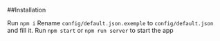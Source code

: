 ##Installation

Run `npm i`
Rename `config/default.json.exemple` to `config/default.json` and fill it.
Run `npm start` or `npm run server` to start the app
